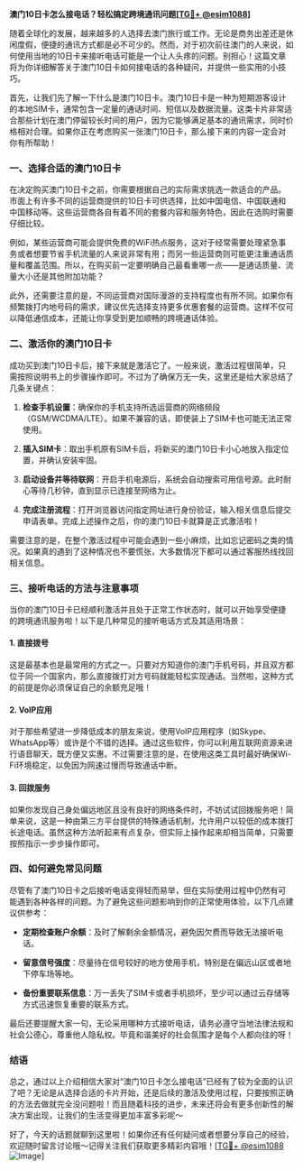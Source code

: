 **澳门10日卡怎么接电话？轻松搞定跨境通讯问题[[TG💪+ @esim1088](https://t.me/s/esim1088)]**

随着全球化的发展，越来越多的人选择去澳门旅行或工作。无论是商务出差还是休闲度假，便捷的通讯方式都是必不可少的。然而，对于初次前往澳门的人来说，如何使用当地的10日卡来接听电话可能是一个让人头疼的问题。别担心！这篇文章将为你详细解答关于澳门10日卡如何接电话的各种疑问，并提供一些实用的小技巧。

首先，让我们先了解一下什么是澳门10日卡。澳门10日卡是一种为短期游客设计的本地SIM卡，通常包含一定量的通话时间、短信以及数据流量。这类卡片非常适合那些计划在澳门停留较长时间的用户，因为它能够满足基本的通讯需求，同时价格相对合理。如果你正在考虑购买一张澳门10日卡，那么接下来的内容一定会对你有所帮助！

### **一、选择合适的澳门10日卡**

在决定购买澳门10日卡之前，你需要根据自己的实际需求挑选一款适合的产品。市面上有许多不同的运营商提供的10日卡可供选择，比如中国电信、中国联通和中国移动等。这些运营商各自有着不同的套餐内容和服务特色，因此在选购时需要仔细比较。

例如，某些运营商可能会提供免费的WiFi热点服务，这对于经常需要处理紧急事务或者想要节省手机流量的人来说非常有用；而另一些运营商则可能更注重通话质量和覆盖范围。所以，在购买前一定要明确自己最看重哪一点——是通话质量、流量大小还是其他附加功能？

此外，还需要注意的是，不同运营商对国际漫游的支持程度也有所不同。如果你有频繁拨打内地号码的需求，建议优先选择支持更多优惠套餐的运营商。这样不仅可以降低通信成本，还能让你享受到更加顺畅的跨境通话体验。

### **二、激活你的澳门10日卡**

成功买到澳门10日卡后，接下来就是激活它了。一般来说，激活过程很简单，只需按照说明书上的步骤操作即可。不过为了确保万无一失，这里还是给大家总结了几条关键点：

1. **检查手机设置**：确保你的手机支持所选运营商的网络频段（GSM/WCDMA/LTE）。如果不兼容的话，即使装上了SIM卡也可能无法正常使用。
   
2. **插入SIM卡**：取出手机原有SIM卡后，将新买的澳门10日卡小心地放入指定位置，并确认安装牢固。

3. **启动设备并等待联网**：开启手机电源后，系统会自动搜索可用信号源。此时耐心等待几秒钟，直到显示已连接至网络为止。

4. **完成注册流程**：打开浏览器访问指定网址进行身份验证，输入相关信息后提交申请表单。完成上述操作之后，你的澳门10日卡就算是正式激活啦！

需要注意的是，在整个激活过程中可能会遇到一些小麻烦，比如忘记密码之类的情况。如果真的遇到了这种情况也不要慌张，大多数情况下都可以通过客服热线找回相关信息。

### **三、接听电话的方法与注意事项**

当你的澳门10日卡已经顺利激活并且处于正常工作状态时，就可以开始享受便捷的跨境通讯服务啦！以下是几种常见的接听电话方式及其适用场景：

#### **1. 直接拨号**
这是最基本也是最常用的方式之一。只要对方知道你的澳门手机号码，并且双方都位于同一个国家内，那么直接拨打对方号码就能轻松实现通话。当然啦，这种方式的前提是你必须保证自己的余额充足哦！

#### **2. VoIP应用**
对于那些希望进一步降低成本的朋友来说，使用VoIP应用程序（如Skype、WhatsApp等）或许是个不错的选择。通过这些软件，你可以利用互联网资源来进行语音聊天，既方便又实惠。不过需要注意的是，在使用这类工具时最好确保Wi-Fi环境稳定，以免因为网速过慢而导致通话中断。

#### **3. 回拨服务**
如果你发现自己身处偏远地区且没有良好的网络条件时，不妨试试回拨服务吧！简单来说，这是一种由第三方平台提供的特殊通话机制，允许用户以较低的成本拨打长途电话。虽然这种方法听起来有点复杂，但实际上操作起来却相当简单，只需要按照指示一步步操作即可。

### **四、如何避免常见问题**

尽管有了澳门10日卡之后接听电话变得轻而易举，但在实际使用过程中仍然有可能遇到各种各样的问题。为了避免这些问题影响到你的正常使用体验，以下几点建议供参考：

- **定期检查账户余额**：及时了解剩余金额情况，避免因欠费而导致无法接听电话。
  
- **留意信号强度**：尽量待在信号较好的地方使用手机，特别是在偏远山区或者地下停车场等地。
  
- **备份重要联系信息**：万一丢失了SIM卡或者手机损坏，至少可以通过云存储等方式迅速恢复重要的联系方式。

最后还要提醒大家一句，无论采用哪种方式接听电话，请务必遵守当地法律法规和社会公德心，尊重他人隐私权。毕竟和谐美好的社会氛围才是每个人都向往的呀！

### **结语**

总之，通过以上介绍相信大家对“澳门10日卡怎么接电话”已经有了较为全面的认识了吧？无论是从选择合适的卡片开始，还是后续的激活及使用过程，只要按照正确的方法去做就完全没问题啦！而且随着科技的进步，未来还将会有更多创新性的解决方案出现，让我们的生活变得更加丰富多彩呢～

好了，今天的话题就聊到这里啦！如果你还有任何疑问或者想要分享自己的经验，欢迎随时留言讨论哦～记得关注我们获取更多精彩内容哦！[[TG💪+ @esim1088](https://t.me/s/esim1088) ![Image](https://i.postimg.cc/4NQfJmqS/Snipaste-2025-05-13-00-14-12.png)]